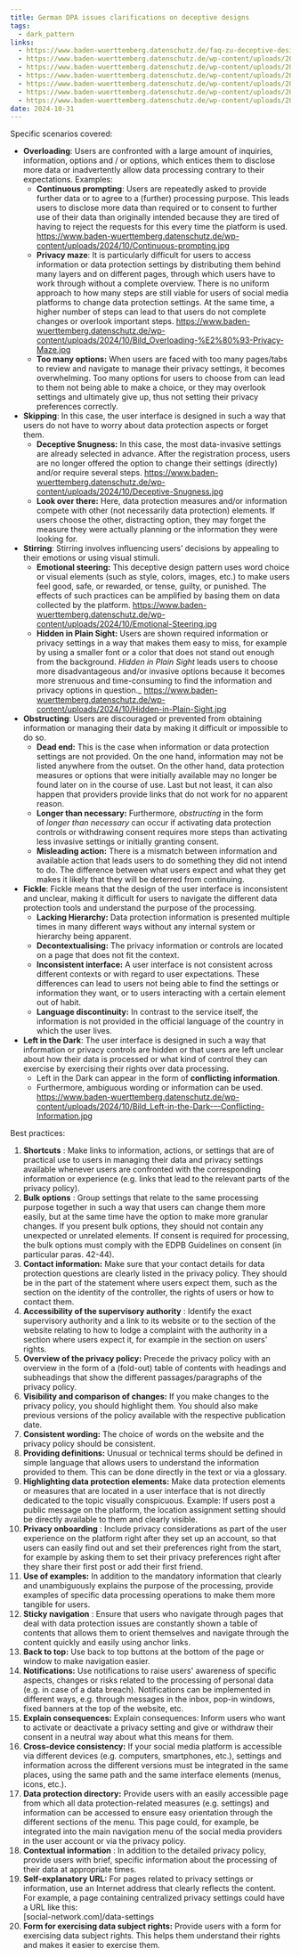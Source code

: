 ```yaml
---
title: German DPA issues clarifications on deceptive designs
tags:
  - dark_pattern
links:
  - https://www.baden-wuerttemberg.datenschutz.de/faq-zu-deceptive-design-patterns/
  - https://www.baden-wuerttemberg.datenschutz.de/wp-content/uploads/2024/10/Continuous-prompting.jpg
  - https://www.baden-wuerttemberg.datenschutz.de/wp-content/uploads/2024/10/Bild_Overloading-%E2%80%93-Privacy-Maze.jpg
  - https://www.baden-wuerttemberg.datenschutz.de/wp-content/uploads/2024/10/Deceptive-Snugness.jpg
  - https://www.baden-wuerttemberg.datenschutz.de/wp-content/uploads/2024/10/Emotional-Steering.jpg
  - https://www.baden-wuerttemberg.datenschutz.de/wp-content/uploads/2024/10/Hidden-in-Plain-Sight.jpg
  - https://www.baden-wuerttemberg.datenschutz.de/wp-content/uploads/2024/10/Bild_Left-in-the-Dark-–-Conflicting-Information.jpg
date: 2024-10-31
---
```

Specific scenarios covered:
- **Overloading**: Users are confronted with a large amount of inquiries, information, options and / or options, which entices them to disclose more data or inadvertently allow data processing contrary to their expectations. Examples:
	- **Continuous prompting**: Users are repeatedly asked to provide further data or to agree to a (further) processing purpose. This leads users to disclose more data than required or to consent to further use of their data than originally intended because they are tired of having to reject the requests for this every time the platform is used. https://www.baden-wuerttemberg.datenschutz.de/wp-content/uploads/2024/10/Continuous-prompting.jpg
	- **Privacy maze**: It is particularly difficult for users to access information or data protection settings by distributing them behind many layers and on different pages, through which users have to work through without a complete overview. There is no uniform approach to how many steps are still viable for users of social media platforms to change data protection settings. At the same time, a higher number of steps can lead to that users do not complete changes or overlook important steps. https://www.baden-wuerttemberg.datenschutz.de/wp-content/uploads/2024/10/Bild_Overloading-%E2%80%93-Privacy-Maze.jpg
	- **Too many options:** When users are faced with too many pages/tabs to review and navigate to manage their privacy settings, it becomes overwhelming. Too many options for users to choose from can lead to them not being able to make a choice, or they may overlook settings and ultimately give up, thus not setting their privacy preferences correctly.
- **Skipping**: In this case, the user interface is designed in such a way that users do not have to worry about data protection aspects or forget them.
	- **Deceptive Snugness:** In this case, the most data-invasive settings are already selected in advance. After the registration process, users are no longer offered the option to change their settings (directly) and/or require several steps. https://www.baden-wuerttemberg.datenschutz.de/wp-content/uploads/2024/10/Deceptive-Snugness.jpg
	- **Look over there:** Here, data protection measures and/or information compete with other (not necessarily data protection) elements. If users choose the other, distracting option, they may forget the measure they were actually planning or the information they were looking for.
- **Stirring**: Stirring involves influencing users’ decisions by appealing to their emotions or using visual stimuli.
	- **Emotional steering:** This deceptive design pattern uses word choice or visual elements (such as style, colors, images, etc.) to make users feel good, safe, or rewarded, or tense, guilty, or punished. The effects of such practices can be amplified by basing them on data collected by the platform. https://www.baden-wuerttemberg.datenschutz.de/wp-content/uploads/2024/10/Emotional-Steering.jpg
	- **Hidden in Plain Sight:** Users are shown required information or privacy settings in a way that makes them easy to miss, for example by using a smaller font or a color that does not stand out enough from the background. _Hidden in Plain Sight_ leads users to choose more disadvantageous and/or invasive options because it becomes more strenuous and time-consuming to find the information and privacy options in question._ https://www.baden-wuerttemberg.datenschutz.de/wp-content/uploads/2024/10/Hidden-in-Plain-Sight.jpg
- **Obstructing**: Users are discouraged or prevented from obtaining information or managing their data by making it difficult or impossible to do so.
	- **Dead end:** This is the case when information or data protection settings are not provided. On the one hand, information may not be listed anywhere from the outset. On the other hand, data protection measures or options that were initially available may no longer be found later on in the course of use. Last but not least, it can also happen that providers provide links that do not work for no apparent reason.
	- **Longer than necessary:** ​​Furthermore, _obstructing_ in the form of _longer than necessary_ can occur if activating data protection controls or withdrawing consent requires more steps than activating less invasive settings or initially granting consent.
	- **Misleading action:** There is a mismatch between information and available action that leads users to do something they did not intend to do. The difference between what users expect and what they get makes it likely that they will be deterred from continuing.
- **Fickle**: Fickle means that the design of the user interface is inconsistent and unclear, making it difficult for users to navigate the different data protection tools and understand the purpose of the processing.
	- **Lacking Hierarchy:** Data protection information is presented multiple times in many different ways without any internal system or hierarchy being apparent. 
	- **Decontextualising:** The privacy information or controls are located on a page that does not fit the context.
	- **Inconsistent interface:** A user interface is not consistent across different contexts or with regard to user expectations. These differences can lead to users not being able to find the settings or information they want, or to users interacting with a certain element out of habit. 
	- **Language discontinuity:** In contrast to the service itself, the information is not provided in the official language of the country in which the user lives. 
- **Left in the Dark**:  The user interface is designed in such a way that information or privacy controls are hidden or that users are left unclear about how their data is processed or what kind of control they can exercise by exercising their rights over data processing.
	- Left in the Dark can appear in the form of **conflicting information**.
	- Furthermore, ambiguous wording or information can be used. https://www.baden-wuerttemberg.datenschutz.de/wp-content/uploads/2024/10/Bild_Left-in-the-Dark-–-Conflicting-Information.jpg

Best practices:
1. **Shortcuts** : Make links to information, actions, or settings that are of practical use to users in managing their data and privacy settings available whenever users are confronted with the corresponding information or experience (e.g. links that lead to the relevant parts of the privacy policy).
2. **Bulk options** : Group settings that relate to the same processing purpose together in such a way that users can change them more easily, but at the same time have the option to make more granular changes. If you present bulk options, they should not contain any unexpected or unrelated elements. If consent is required for processing, the bulk options must comply with the EDPB Guidelines on consent (in particular paras. 42-44).
3. **Contact information:** Make sure that your contact details for data protection questions are clearly listed in the privacy policy. They should be in the part of the statement where users expect them, such as the section on the identity of the controller, the rights of users or how to contact them.
4. **Accessibility of the supervisory authority** : Identify the exact supervisory authority and a link to its website or to the section of the website relating to how to lodge a complaint with the authority in a section where users expect it, for example in the section on users' rights.
5. **Overview of the privacy policy:** Precede the privacy policy with an overview in the form of a (fold-out) table of contents with headings and subheadings that show the different passages/paragraphs of the privacy policy.
6. **Visibility and comparison of changes:** If you make changes to the privacy policy, you should highlight them. You should also make previous versions of the policy available with the respective publication date.
7. **Consistent wording:** The choice of words on the website and the privacy policy should be consistent.
8. **Providing definitions:** Unusual or technical terms should be defined in simple language that allows users to understand the information provided to them. This can be done directly in the text or via a glossary.
9. **Highlighting data protection elements:** Make data protection elements or measures that are located in a user interface that is not directly dedicated to the topic visually conspicuous. Example: If users post a public message on the platform, the location assignment setting should be directly available to them and clearly visible.
10. **Privacy onboarding** : Include privacy considerations as part of the user experience on the platform right after they set up an account, so that users can easily find out and set their preferences right from the start, for example by asking them to set their privacy preferences right after they share their first post or add their first friend.
11. **Use of examples:** In addition to the mandatory information that clearly and unambiguously explains the purpose of the processing, provide examples of specific data processing operations to make them more tangible for users.
12. **Sticky navigation** : Ensure that users who navigate through pages that deal with data protection issues are constantly shown a table of contents that allows them to orient themselves and navigate through the content quickly and easily using anchor links.
13. **Back to top:** Use back to top buttons at the bottom of the page or window to make navigation easier.
14. **Notifications:** Use notifications to raise users' awareness of specific aspects, changes or risks related to the processing of personal data (e.g. in case of a data breach). Notifications can be implemented in different ways, e.g. through messages in the inbox, pop-in windows, fixed banners at the top of the website, etc.
15. **Explain consequences:** Explain consequences: Inform users who want to activate or deactivate a privacy setting and give or withdraw their consent in a neutral way about what this means for them.
16. **Cross-device consistency:** If your social media platform is accessible via different devices (e.g. computers, smartphones, etc.), settings and information across the different versions must be integrated in the same places, using the same path and the same interface elements (menus, icons, etc.).
17. **Data protection directory:** Provide users with an easily accessible page from which all data protection-related measures (e.g. settings) and information can be accessed to ensure easy orientation through the different sections of the menu. This page could, for example, be integrated into the main navigation menu of the social media providers in the user account or via the privacy policy.
18. **Contextual information** : In addition to the detailed privacy policy, provide users with brief, specific information about the processing of their data at appropriate times.
19. **Self-explanatory URL:** For pages related to privacy settings or information, use an Internet address that clearly reflects the content.  
    For example, a page containing centralized privacy settings could have a URL like this:  
    [social-network.com]/data-settings
20. **Form for exercising data subject rights:** Provide users with a form for exercising data subject rights. This helps them understand their rights and makes it easier to exercise them.